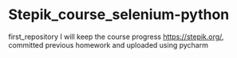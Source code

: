# Stepik_course_selenium-python
first_repository
I will keep the course progress https://stepik.org/,
committed previous homework and uploaded using pycharm
